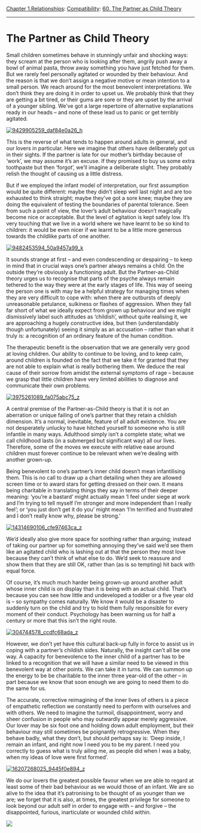 [Chapter 1.Relationships](https://www.theschooloflife.com/thebookoflife/category/relationships/): [Compatibility](https://www.theschooloflife.com/thebookoflife/category/relationships/compatibility/): [60. The Partner as Child Theory](https://www.theschooloflife.com/thebookoflife/the-partner-as-child-theory/)

* * *

# The Partner as Child Theory

Small children sometimes behave in stunningly unfair and shocking ways: they scream at the person who is looking after them, angrily push away a bowl of animal pasta, throw away something you have just fetched for them. But we rarely feel personally agitated or wounded by their behaviour. And the reason is that we don’t assign a negative motive or mean intention to a small person. We reach around for the most benevolent interpretations. We don’t think they are doing it in order to upset us. We probably think that they are getting a bit tired, or their gums are sore or they are upset by the arrival of a younger sibling. We’ve got a large repertoire of alternative explanations ready in our heads – and none of these lead us to panic or get terribly agitated.

[![9429905259_daf84e0a26_h](https://www.theschooloflife.com/thebookoflife/wp-content/uploads/2016/04/9429905259_daf84e0a26_h.jpg)](http://www.thebookoflife.org/wp-content/uploads/2016/04/9429905259_daf84e0a26_h.jpg)

This is the reverse of what tends to happen around adults in general, and our lovers in particular. Here we imagine that others have deliberately got us in their sights. If the partner is late for our mother’s birthday because of ‘work’, we may assume it’s an excuse. If they promised to buy us some extra toothpaste but then ‘forgot’, we’ll imagine a deliberate slight. They probably relish the thought of causing us a little distress.

But if we employed the infant model of interpretation, our first assumption would be quite different: maybe they didn’t sleep well last night and are too exhausted to think straight; maybe they’ve got a sore knee; maybe they are doing the equivalent of testing the boundaries of parental tolerance. Seen from such a point of view, the lover’s adult behaviour doesn’t magically become nice or acceptable. But the level of agitation is kept safely low. It’s very touching that we live in a world where we have learnt to be so kind to children: it would be even nicer if we learnt to be a little more generous towards the childlike parts of one another.

[![9482453594_50a9457a99_k](https://www.theschooloflife.com/thebookoflife/wp-content/uploads/2016/04/9482453594_50a9457a99_k.jpg)](http://www.thebookoflife.org/wp-content/uploads/2016/04/9482453594_50a9457a99_k.jpg)

It sounds strange at first – and even condescending or despairing – to keep in mind that in crucial ways one’s partner always remains a child. On the outside they’re obviously a functioning adult. But the Partner-as-Child theory urges us to recognise that parts of the psyche always remain tethered to the way they were at the early stages of life. This way of seeing the person one is with may be a helpful strategy for managing times when they are very difficult to cope with: when there are outbursts of deeply unreasonable petulance, sulkiness or flashes of aggression. When they fall far short of what we ideally expect from grown up behaviour and we might dismissively label such attitudes as ‘childish’, without quite realising it, we are approaching a hugely constructive idea, but then (understandably though unfortunately) seeing it simply as an accusation – rather than what it truly is: a recognition of an ordinary feature of the human condition. &nbsp;&nbsp;

The therapeutic benefit is the observation that we are generally very good at loving children. Our ability to continue to be loving, and to keep calm, around children is founded on the fact that we take it for granted that they are not able to explain what is really bothering them. We deduce the real cause of their sorrow from amidst the external symptoms of rage – because we grasp that little children have very limited abilities to diagnose and communicate their own problems.

[![3975261089_fa075abc75_z](https://www.theschooloflife.com/thebookoflife/wp-content/uploads/2016/04/3975261089_fa075abc75_z.jpg)](http://www.thebookoflife.org/wp-content/uploads/2016/04/3975261089_fa075abc75_z.jpg)

A central premise of the Partner-as-Child theory is that it is not an aberration or unique failing of one’s partner that they retain a childish dimension. It’s a normal, inevitable, feature of all adult existence. You are not desperately unlucky to have hitched yourself to someone who is still infantile in many ways. Adulthood simply isn’t a complete state; what we call childhood lasts (in a submerged but significant way) all our lives. Therefore, some of the moves we execute with relative ease around children must forever continue to be relevant when we’re dealing with another grown-up.

Being benevolent to one’s partner’s inner child doesn’t mean infantilising them. This is no call to draw up a chart detailing when they are allowed screen time or to award stars for getting dressed on their own. It means being charitable in translating things they say in terms of their deeper meaning: ‘you’re a bastard’ might actually mean ‘I feel under siege at work and I’m trying to tell myself I’m stronger and more independent than I really feel’; or ‘you just don’t get it do you’ might mean ‘I’m terrified and frustrated and I don’t really know why, please be strong.’

[![14314690106_cfe97463ca_z](https://www.theschooloflife.com/thebookoflife/wp-content/uploads/2016/04/14314690106_cfe97463ca_z.jpg)](http://www.thebookoflife.org/wp-content/uploads/2016/04/14314690106_cfe97463ca_z.jpg)

We’d ideally also give more space for soothing rather than arguing; instead of taking our partner up for something annoying they’ve said we’d see them like an agitated child who is lashing out at that the person they most love because they can’t think of what else to do. We’d seek to reassure and show them that they are still OK, rather than (as is so tempting) hit back with equal force.

Of course, it’s much much harder being grown-up around another adult whose inner child is on display than it is being with an actual child. That’s because you can see how little and undeveloped a toddler or a five year old is – so sympathy comes naturally. We know it would be a disaster to suddenly turn on the child and try to hold them fully responsible for every moment of their conduct. Psychology has been warning us for half a century or more that this isn’t the right route.

[![304744578_ccdfc68ada_z](https://www.theschooloflife.com/thebookoflife/wp-content/uploads/2016/04/304744578_ccdfc68ada_z.jpg)](http://www.thebookoflife.org/wp-content/uploads/2016/04/304744578_ccdfc68ada_z.jpg)

However, we don’t yet have this cultural back-up fully in force to assist us in coping with a partner’s childish sides. Naturally, the insight can’t all be one way. A capacity for benevolence to the inner child of a partner has to be linked to a recognition that we will have a similar need to be viewed in this benevolent way at other points. We can take it in turns. We can summon up the energy to be be charitable to the inner three year-old of the other – in part because we know that soon enough we are going to need them to do the same for us.

The accurate, corrective reimagining of the inner lives of others is a piece of empathetic reflection we constantly need to perform with ourselves and with others. We need to imagine the turmoil, disappointment, worry and sheer confusion in people who may outwardly appear merely aggressive. Our lover may be six foot one and holding down adult employment, but their behaviour may still sometimes be poignantly retrogressive. When they behave badly, what they don’t, but should perhaps say is: ‘Deep inside, I remain an infant, and right now I need you to be my parent. I need you correctly to guess what is truly ailing me, as people did when I was a baby, when my ideas of love were first formed’.

[![16207268025_9445f0e894_z](https://www.theschooloflife.com/thebookoflife/wp-content/uploads/2016/04/16207268025_9445f0e894_z.jpg)](http://www.thebookoflife.org/wp-content/uploads/2016/04/16207268025_9445f0e894_z.jpg)

We do our lovers the greatest possible favour when we are able to regard at least some of their bad behaviour as we would those of an infant. We are so alive to the idea that it’s patronising to be thought of as younger than we are; we forget that it is also, at times, the greatest privilege for someone to look beyond our adult self in order to engage with – and forgive – the disappointed, furious, inarticulate or wounded child within.

[![](https://img.youtube.com/vi/ZpdaKbtGyMk/0.jpg)](https://www.youtube.com/embed/ZpdaKbtGyMk '')
